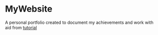 # MyWebsite
A personal portfolio created to document my achievements and work with aid from [tutorial](https://www.youtube.com/watch?v=27JtRAI3QO8)
